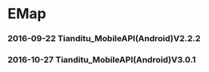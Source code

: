 # EMap
### 2016-09-22 Tianditu_MobileAPI(Android)V2.2.2
### 2016-10-27 Tianditu_MobileAPI(Android)V3.0.1
